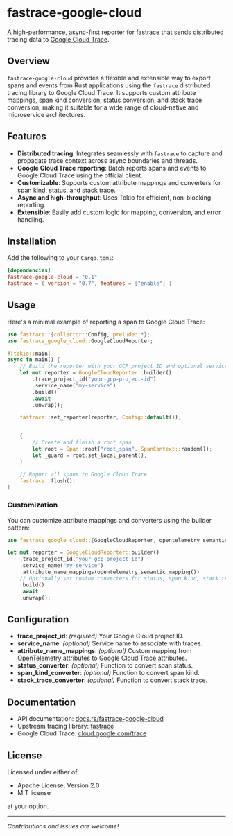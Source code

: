 # fastrace-google-cloud

A high-performance, async-first reporter for [fastrace](https://github.com/fast/fastrace) that sends distributed tracing data to [Google Cloud Trace](https://cloud.google.com/trace).

## Overview

`fastrace-google-cloud` provides a flexible and extensible way to export spans and events from Rust applications using the `fastrace` distributed tracing library to Google Cloud Trace. It supports custom attribute mappings, span kind conversion, status conversion, and stack trace conversion, making it suitable for a wide range of cloud-native and microservice architectures.

## Features

- **Distributed tracing**: Integrates seamlessly with `fastrace` to capture and propagate trace context across async boundaries and threads.
- **Google Cloud Trace reporting**: Batch reports spans and events to Google Cloud Trace using the official client.
- **Customizable**: Supports custom attribute mappings and converters for span kind, status, and stack trace.
- **Async and high-throughput**: Uses Tokio for efficient, non-blocking reporting.
- **Extensible**: Easily add custom logic for mapping, conversion, and error handling.

## Installation

Add the following to your `Cargo.toml`:

```toml
[dependencies]
fastrace-google-cloud = "0.1"
fastrace = { version = "0.7", features = ["enable"] }
```

## Usage

Here's a minimal example of reporting a span to Google Cloud Trace:

```rust
use fastrace::{collector::Config, prelude::*};
use fastrace_google_cloud::GoogleCloudReporter;

#[tokio::main]
async fn main() {
    // Build the reporter with your GCP project ID and optional service name
    let mut reporter = GoogleCloudReporter::builder()
        .trace_project_id("your-gcp-project-id")
        .service_name("my-service")
        .build()
        .await
        .unwrap();

    fastrace::set_reporter(reporter, Config::default());


    {
        // Create and finish a root span
        let root = Span::root("root_span", SpanContext::random());
        let _guard = root.set_local_parent();
    }

    // Report all spans to Google Cloud Trace
    fastrace::flush();
}
```

### Customization

You can customize attribute mappings and converters using the builder pattern:

```rust
use fastrace_google_cloud::{GoogleCloudReporter, opentelemetry_semantic_mapping};

let mut reporter = GoogleCloudReporter::builder()
    .trace_project_id("your-gcp-project-id")
    .service_name("my-service")
    .attribute_name_mappings(opentelemetry_semantic_mapping())
    // Optionally set custom converters for status, span kind, stack trace
    .build()
    .await
    .unwrap();
```

## Configuration

- **trace_project_id**: *(required)* Your Google Cloud project ID.
- **service_name**: *(optional)* Service name to associate with traces.
- **attribute_name_mappings**: *(optional)* Custom mapping from OpenTelemetry attributes to Google Cloud Trace attributes.
- **status_converter**: *(optional)* Function to convert span status.
- **span_kind_converter**: *(optional)* Function to convert span kind.
- **stack_trace_converter**: *(optional)* Function to convert stack trace.

## Documentation

- API documentation: [docs.rs/fastrace-google-cloud](https://docs.rs/fastrace-google-cloud)
- Upstream tracing library: [fastrace](https://github.com/fast/fastrace)
- Google Cloud Trace: [cloud.google.com/trace](https://cloud.google.com/trace)

## License

Licensed under either of

- Apache License, Version 2.0
- MIT license

at your option.

---

*Contributions and issues are welcome!*
